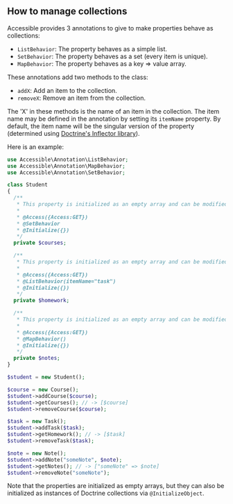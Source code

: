 ## How to manage collections

Accessible provides 3 annotations to give to make properties behave as collections:

- `ListBehavior`: The property behaves as a simple list.
- `SetBehavior`: The property behaves as a set (every item is unique).
- `MapBehavior`: The property behaves as a key => value array.

These annotations add two methods to the class:

- `addX`: Add an item to the collection.
- `removeX`: Remove an item from the collection.

The 'X' in these methods is the name of an item in the collection. The item name may be defined in the annotation by setting its `itemName` property. By default, the item name will be the singular version of the property (determined using [Doctrine's Inflector library](https://github.com/doctrine/inflector)).

Here is an example:

```php
use Accessible\Annotation\ListBehavior;
use Accessible\Annotation\MapBehavior;
use Accessible\Annotation\SetBehavior;

class Student
{
  /**
   * This property is initialized as an empty array and can be modified with addCourse() and removeCourse().
   *
   * @Access({Access:GET})
   * @SetBehavior
   * @Initialize({})
   */
  private $courses;

  /**
   * This property is initialized as an empty array and can be modified with addTask() and removeTask().
   *
   * @Access({Access:GET})
   * @ListBehavior(itemName="task")
   * @Initialize({})
   */
  private $homework;

  /**
   * This property is initialized as an empty array and can be modified with addNote() and removeNote().
   *
   * @Access({Access:GET})
   * @MapBehavior()
   * @Initialize({})
   */
  private $notes;
}

$student = new Student();

$course = new Course();
$student->addCourse($course);
$student->getCourses(); // -> [$course]
$student->removeCourse($course);

$task = new Task();
$student->addTask($task);
$student->getHomework(); // -> [$task]
$student->removeTask($task);

$note = new Note();
$student->addNote("someNote", $note);
$student->getNotes(); // -> ["someNote" => $note]
$student->removeNote("someNote");
```

Note that the properties are initialized as empty arrays, but they can also be initialized as instances of Doctrine collections via `@InitializeObject`.
